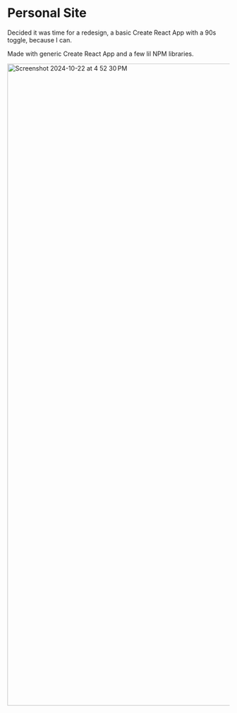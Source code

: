 # Personal Site

Decided it was time for a redesign, a basic Create React App with a 90s toggle, because I can. 

Made with generic Create React App and a few lil NPM libraries. 

<img width="1455" alt="Screenshot 2024-10-22 at 4 52 30 PM" src="https://github.com/user-attachments/assets/3f5f087e-e562-4f88-8a84-2553d7c12ac1">
